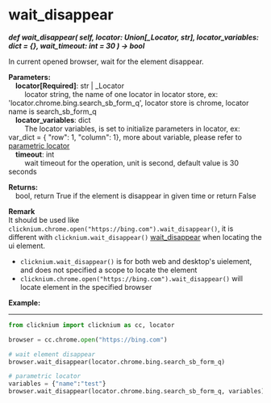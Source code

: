 # wait_disappear
***def wait_disappear(
        self,
        locator: Union[_Locator, str],
        locator_variables: dict = {},
        wait_timeout: int = 30
    ) -> bool***  

In current opened browser, wait for the element disappear.

**Parameters:**  
    &emsp;**locator[Required]**: str | _Locator   
        &emsp;&emsp; locator string, the name of one locator in locator store, ex: 'locator.chrome.bing.search_sb_form_q', locator store is chrome, locator name is search_sb_form_q  
    &emsp;**locator_variables**: dict  
        &emsp;&emsp; The locator variables, is set to initialize parameters in locator, ex: var_dict = { "row": 1,  "column": 1}, more about variable, please refer to [parametric locator](./doc/parametric_locator.md)  
    &emsp;**timeout**: int  
        &emsp;&emsp; wait timeout for the operation, unit is second, default value is 30 seconds 

**Returns:**  
    &emsp;bool, return True if the element is disappear in given time or return False

**Remark**  
It should be used like `clicknium.chrome.open("https://bing.com").wait_disappear()`, it is different with `clicknium.wait_disappear()` [wait_disappear](./doc/api/python/wait_disappear.md) when locating the ui element.
- `clicknium.wait_disappear()` is for both web and desktop's uielement, and does not specified a scope to locate the element
- `clicknium.chrome.open("https://bing.com").wait_disappear()` will locate element in the specified browser

**Example:**
***
```python
from clicknium import clicknium as cc, locator

browser = cc.chrome.open("https://bing.com")

# wait element disappear
browser.wait_disappear(locator.chrome.bing.search_sb_form_q)

# parametric locator
variables = {"name":"test"}
browser.wait_disappear(locator.chrome.bing.search_sb_form_q, variables)

```